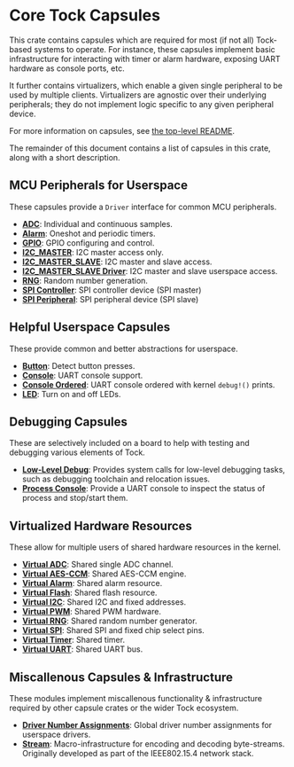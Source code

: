 Core Tock Capsules
==================

This crate contains capsules which are required for most (if not all)
Tock-based systems to operate. For instance, these capsules implement
basic infrastructure for interacting with timer or alarm hardware,
exposing UART hardware as console ports, etc.

It further contains virtualizers, which enable a given single
peripheral to be used by multiple clients. Virtualizers are agnostic
over their underlying peripherals; they do not implement logic
specific to any given peripheral device.

For more information on capsules, see [the top-level README](../README.md).

The remainder of this document contains a list of capsules in this crate, along
with a short description.

MCU Peripherals for Userspace
-----------------------------

These capsules provide a `Driver` interface for common MCU peripherals.

- **[ADC](src/adc.rs)**: Individual and continuous samples.
- **[Alarm](src/alarm.rs)**: Oneshot and periodic timers.
- **[GPIO](src/gpio.rs)**: GPIO configuring and control.
- **[I2C_MASTER](src/i2c_master.rs)**: I2C master access only.
- **[I2C_MASTER_SLAVE](src/i2c_master_slave_combo.rs)**: I2C master and slave
  access.
- **[I2C_MASTER_SLAVE Driver](src/i2c_master_slave_driver.rs)**: I2C master and
  slave userspace access.
- **[RNG](src/rng.rs)**: Random number generation.
- **[SPI Controller](src/spi_controller.rs)**: SPI controller device (SPI
  master)
- **[SPI Peripheral](src/spi_peripheral.rs)**: SPI peripheral device (SPI slave)

Helpful Userspace Capsules
--------------------------

These provide common and better abstractions for userspace.

- **[Button](src/button.rs)**: Detect button presses.
- **[Console](src/console.rs)**: UART console support.
- **[Console Ordered](src/console_ordered.rs)**: UART console ordered with
  kernel `debug!()` prints.
- **[LED](src/led.rs)**: Turn on and off LEDs.

Debugging Capsules
------------------

These are selectively included on a board to help with testing and debugging
various elements of Tock.

- **[Low-Level Debug](src/low_level_debug)**: Provides system calls for
  low-level debugging tasks, such as debugging toolchain and relocation issues.
- **[Process Console](src/process_console.rs)**: Provide a UART console to
  inspect the status of process and stop/start them.

Virtualized Hardware Resources
------------------------------

These allow for multiple users of shared hardware resources in the kernel.

- **[Virtual ADC](src/virtualizers/virtual_adc.rs)**: Shared single ADC channel.
- **[Virtual AES-CCM](src/virtualizers/virtual_aes_ccm.rs)**: Shared AES-CCM engine.
- **[Virtual Alarm](src/virtualizers/virtual_alarm.rs)**: Shared alarm resource.
- **[Virtual Flash](src/virtualizers/virtual_flash.rs)**: Shared flash resource.
- **[Virtual I2C](src/virtualizers/virtual_i2c.rs)**: Shared I2C and fixed addresses.
- **[Virtual PWM](src/virtualizers/virtual_pwm.rs)**: Shared PWM hardware.
- **[Virtual RNG](src/virtualizers/virtual_rng.rs)**: Shared random number generator.
- **[Virtual SPI](src/virtualizers/virtual_spi.rs)**: Shared SPI and fixed chip select pins.
- **[Virtual Timer](src/virtualizers/virtual_timer.rs)**: Shared timer.
- **[Virtual UART](src/virtualizers/virtual_uart.rs)**: Shared UART bus.

Miscallenous Capsules & Infrastructure
--------------------------------------

These modules implement miscallenous functionality & infrastructure required by
other capsule crates or the wider Tock ecosystem.

- **[Driver Number Assignments](src/driver.rs)**: Global driver number
  assignments for userspace drivers.
- **[Stream](src/stream.rs)**: Macro-infrastructure for encoding and decoding
  byte-streams. Originally developed as part of the IEEE802.15.4 network stack.
